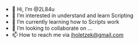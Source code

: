 - 👋 Hi, I’m @2L84u
- 👀 I’m interested in understand and learn Scripting
- 🌱 I’m currently learning how to Scripts work
- 💞️ I’m looking to collaborate on ...
- 📫 How to reach me via iholetzek@gmail.com

<!---
2L84u/2L84u is a ✨ special ✨ repository because its `README.md` (this file) appears on your GitHub profile.
You can click the Preview link to take a look at your changes.
--->
